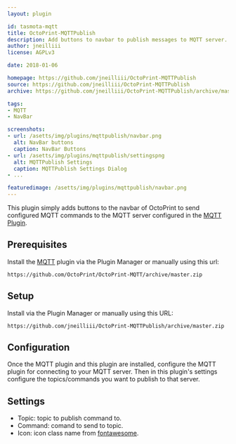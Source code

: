 ```yaml
---
layout: plugin

id: tasmota-mqtt
title: OctoPrint-MQTTPublish
description: Add buttons to navbar to publish messages to MQTT server.
author: jneilliii
license: AGPLv3

date: 2018-01-06

homepage: https://github.com/jneilliii/OctoPrint-MQTTPublish
source: https://github.com/jneilliii/OctoPrint-MQTTPublish
archive: https://github.com/jneilliii/OctoPrint-MQTTPublish/archive/master.zip

tags:
- MQTT
- NavBar

screenshots:
- url: /asetts/img/plugins/mqttpublish/navbar.png
  alt: NavBar buttons
  caption: NavBar Buttons
- url: /asetts/img/plugins/mqttpublish/settingspng
  alt: MQTTPublish Settings
  caption: MQTTPublish Settings Dialog
- ...

featuredimage: /asetts/img/plugins/mqttpublish/navbar.png
---
```


This plugin simply adds buttons to the navbar of OctoPrint to send configured MQTT commands to the MQTT server configured in the [MQTT Plugin](https://plugins.octoprint.org/plugins/mqtt/).

## Prerequisites

Install the [MQTT](https://github.com/OctoPrint/OctoPrint-MQTT) plugin via the Plugin Manager or manually using this url:

	https://github.com/OctoPrint/OctoPrint-MQTT/archive/master.zip

## Setup

Install via the Plugin Manager or manually using this URL:

    https://github.com/jneilliii/OctoPrint-MQTTPublish/archive/master.zip

## Configuration

Once the MQTT plugin and this plugin are installed, configure the MQTT plugin for connecting to your MQTT server.  Then in this plugin's settings configure the topics/commands you want to publish to that server.

## Settings

- Topic: topic to publish command to.
- Command: comand to send to topic.
- Icon: icon class name from [fontawesome](http://fontawesome.io/3.2.1/cheatsheet/).
